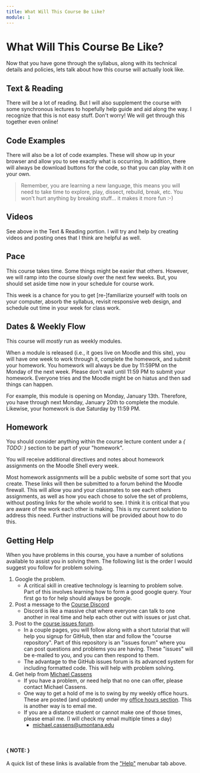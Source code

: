 ```yaml
---
title: What Will This Course Be Like?
module: 1
---
```


# What Will This Course Be Like?

Now that you have gone through the syllabus, along with its technical details and policies, lets talk about how this course will actually look like.

## Text & Reading

There will be a lot of reading.  But I will also supplement the course with some synchronous lectures to hopefully help guide and aid along the way. I recognize that this is not easy stuff.  Don't worry! We will get through this together even online!

## Code Examples

There will also be a lot of code examples. These will show up in your browser and allow you to see exactly what is occurring. In addition, there will always be download buttons for the code, so that you can play with it on your own.

> Remember, you are learning a new language, this means you will need to take time to explore, play, dissect, rebuild, break, etc.  You won't hurt anything by breaking stuff... it makes it more fun :-)

## Videos

See above in the Text & Reading portion.  I will try and help by creating videos and posting ones that I think are helpful as well.


## Pace

This course takes time. Some things might be easier that others.  However, we will ramp into the course slowly over the next few weeks. But, you should set aside time now in your schedule for course work.

This week is a chance for you to get [re-]familiarize yourself with tools on your computer, absorb the syllabus, revisit responsive web design, and schedule out time in your week for class work.


## Dates & Weekly Flow

This course will _mostly_ run as weekly modules.

When a module is released (i.e., it goes live on Moodle and this site), you will have one week to work through it, complete the homework, and submit your homework. You homework will always be due by 11:59PM on the Monday of the next week.  Please don't wait until 11:59 PM to submit your homework.  Everyone tries and the Moodle might be on hiatus and then sad things can happen.

For example, this module is opening on Monday, January 13th. Therefore, you have through next Monday, January 20th to complete the module. Likewise, your homework is due Saturday by 11:59 PM.


## Homework

You should consider anything within the course lecture content under a *{ TODO: }* section to be part of your "homework".

You will receive additional directives and notes about homework assignments on the Moodle Shell every week.

Most homework assignments will be a public website of some sort that you create. These links will then be submitted to a forum behind the Moodle firewall. This will allow you and your classmates to see each others assignments, as well as how you each chose to solve the set of problems, without posting links for the whole world to see. I think it is critical that you are aware of the work each other is making. This is my current solution to address this need. Further instructions will be provided about how to do this.



## Getting Help

When you have problems in this course, you have a number of solutions available to assist you in solving them. The following list is the order I would suggest you follow for problem solving.

1. Google the problem.
    - A critical skill in creative technology is learning to problem solve. Part of this involves learning how to form a good google query. Your first go to for help should always be google.
2. Post a message to the [Course Discord](https://discord.gg/nbVCKwX)
    - Discord is like a massive chat where everyone can talk to one another in real time and help each other out with issues or just chat.
3. Post to the [course issues forum](https://github.com/Montana-Media-Arts/441-WebTech-Spring2020-examples/issues).
    - In a couple pages, you will follow along with a short tutorial that will help you signup for GitHub, then star and follow the "course repository". Part of this repository is an "issues forum" where you can post questions and problems you are having. These "issues" will be e-mailed to you, and you can then respond to them.
    - The advantage to the GitHub issues forum is its advanced system for including formatted code. This will help with problem solving.
4. Get help from [Michael Cassens]({{site.baseurl}}/instructors/#instructor-prof-michael-cassens)
    - If you have a problem, or need help that no one can offer, please contact Michael Cassens.
    - One way to get a hold of me is to swing by my weekly office hours. These are posted (and updated) under my [office hours section]({{site.baseurl}}/instructors/#office-hours). This is another way is to email me.
    - If you are a distance student or cannot make one of those times, please email me. (I will check my email multiple times a day)
        - [michael.cassens@umontana.edu](mailto:michael.cassens@umontana.edu?subject=441%20Question)

<br />


#### { NOTE: }
A quick list of these links is available from the ["Help"]({{site.baseurl}}/help/) menubar tab above.
